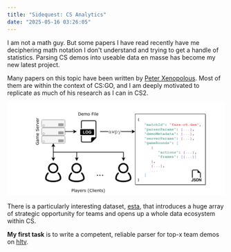 ```yaml
---
title: "Sidequest: CS Analytics"
date: "2025-05-16 03:26:05"
---
```


I am not a math guy. But some papers I have read recently have me deciphering math notation I don't understand and trying to get a handle of statistics. Parsing CS demos into useable data en masse has become my new latest project.

Many papers on this topic have been written by [Peter Xenopolous](https://scholar.google.com/citations?user=F-JeV_kAAAAJ&hl=en). Most of them are within the context of CS:GO, and I am deeply motivated to replicate as much of his research as I can in CS2.

<img src="../images/awpy-arch.png" width=800 alt="cs demo architecture" />

There is a particularly interesting dataset, [esta](https://github.com/pnxenopoulos/esta), that introduces a huge array of strategic opportunity for teams and opens up a whole data ecosystem within CS.

**My first task** is to write a competent, reliable parser for top-x team demos on [hltv](https://hltv.org).
